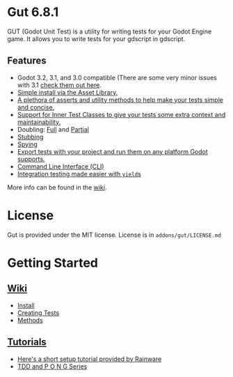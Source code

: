 # Gut 6.8.1
GUT (Godot Unit Test) is a utility for writing tests for your Godot Engine game.  It allows you to write tests for your gdscript in gdscript.

## Features
* Godot 3.2, 3.1, and 3.0 compatible (There are some very minor issues with 3.1 [check them out here](https://github.com/bitwes/Gut/wiki/Godot-3.1-Issues).
* [Simple install via the Asset Library.](https://github.com/bitwes/Gut/wiki/Install)
* [A plethora of asserts and utility methods to help make your tests simple and concise.](https://github.com/bitwes/Gut/wiki/Methods)
* [Support for Inner Test Classes to give your tests some extra context and maintainability.](https://github.com/bitwes/Gut/wiki/Inner-Test-Classes)
* Doubling:  [Full](https://github.com/bitwes/Gut/wiki/Doubles) and [Partial](https://github.com/bitwes/Gut/wiki/Partial-Doubles)
* [Stubbing](https://github.com/bitwes/Gut/wiki/Stubbing)
* [Spying](https://github.com/bitwes/Gut/wiki/Spies)
* [Export tests with your project and run them on any platform Godot supports.](https://github.com/bitwes/Gut/wiki/Exporting-Tests)
* [Command Line Interface (CLI)](https://github.com/bitwes/Gut/wiki/Command-Line)
* [Integration testing made easier with `yield`s](https://github.com/bitwes/Gut/wiki/Yielding)

More info can be found in the [wiki](https://github.com/bitwes/Gut/wiki).

# License
Gut is provided under the MIT license.  License is in `addons/gut/LICENSE.md`

# Getting Started

## [Wiki](https://github.com/bitwes/Gut/wiki)
* [Install](https://github.com/bitwes/Gut/wiki/Install)
* [Creating Tests](https://github.com/bitwes/Gut/wiki/Creating-Tests)
* [Methods](https://github.com/bitwes/Gut/wiki/Methods)

## [Tutorials](https://github.com/bitwes/Gut/wiki/Tutorials)
* [Here's a short setup tutorial provided by Rainware](https://www.youtube.com/watch?v=vBbqlfmcAlc)
* [TDD and P O N G Series](https://www.youtube.com/channel/UCkGO6guRt_5fOh3oDHbfg9w/playlists)
